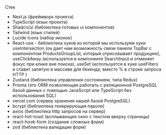 Стек

- Next.js (фреймворк проекта)
- TypeScript (язык проекта)
- Shadcn/ui (библиотека готовых ui компонентов)
- Tailwind (язык стилей)
- Lucide Icons (набор иконок)
- React-use - библиотека хуков из которой мы используем хуки useIntersection (он дает нам возможность связи панели TopBar с компонентом ProductsGroupList, который отрисовывает продукцию), useClickAway (используется в компоненте SearchInput и отменяет фокус при клике вне поиска), useSet (используется в хуке useFilters и ставит запятую в массиве для бекенда, вместо % в строке запроса HTTP )
- Zustand (библиотека управления состоянием, типа Redux)
- Prisma (это ORM позволяющая работать с реляционной PostgreSQL базой данных с помощью JavaScript или TypeScript без использования SQL)
- vercel.com (сервер хранения нашей базой PostgreSQL)
- bcrypt (библиотека генерирующая пароли)
- axios (библиотека http запросов на сервер)
- react-hot-toast (всплывающее окно с текстом вверху страницы)
- react-hook-form (создание сложных форм)
- zod (библиотека валидации форм)
